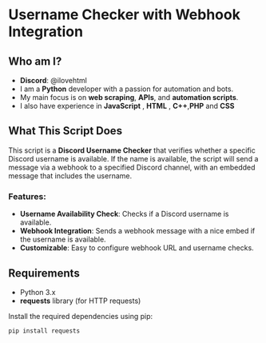 # Username Checker with Webhook Integration

## Who am I?
- **Discord**: @ilovehtml
- I am a **Python** developer with a passion for automation and bots.
- My main focus is on **web scraping**, **APIs**, and **automation scripts**.
- I also have experience in **JavaScript** , **HTML** , **C++**,**PHP** and **CSS**
  
## What This Script Does
This script is a **Discord Username Checker** that verifies whether a specific Discord username is available. If the name is available, the script will send a message via a webhook to a specified Discord channel, with an embedded message that includes the username.

### Features:
- **Username Availability Check**: Checks if a Discord username is available.
- **Webhook Integration**: Sends a webhook message with a nice embed if the username is available.
- **Customizable**: Easy to configure webhook URL and username checks.

## Requirements
- Python 3.x
- **requests** library (for HTTP requests)

Install the required dependencies using pip:

```bash
pip install requests
